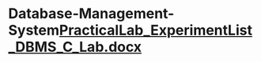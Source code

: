 # Database-Management-System[PracticalLab_ExperimentList_DBMS_C_Lab.docx](https://github.com/user-attachments/files/18392646/PracticalLab_ExperimentList_DBMS_C_Lab.docx)

